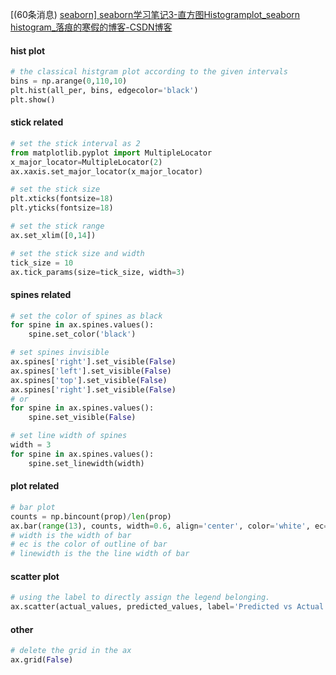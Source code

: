 [(60条消息) [seaborn\] seaborn学习笔记3-直方图Histogramplot_seaborn histogram_落痕的寒假的博客-CSDN博客](https://blog.csdn.net/LuohenYJ/article/details/90704424)



#### hist plot

```python
# the classical histgram plot according to the given intervals 
bins = np.arange(0,110,10)
plt.hist(all_per, bins, edgecolor='black')
plt.show()
```



#### stick related 

```python
# set the stick interval as 2
from matplotlib.pyplot import MultipleLocator
x_major_locator=MultipleLocator(2)
ax.xaxis.set_major_locator(x_major_locator)

# set the stick size 
plt.xticks(fontsize=18)
plt.yticks(fontsize=18)

# set the stick range
ax.set_xlim([0,14])

# set the stick size and width
tick_size = 10
ax.tick_params(size=tick_size, width=3)
```

#### spines related 

```python
# set the color of spines as black 
for spine in ax.spines.values():
    spine.set_color('black')

# set spines invisible
ax.spines['right'].set_visible(False)
ax.spines['left'].set_visible(False)
ax.spines['top'].set_visible(False)
ax.spines['right'].set_visible(False)
# or 
for spine in ax.spines.values():
    spine.set_visible(False)

# set line width of spines
width = 3
for spine in ax.spines.values():
    spine.set_linewidth(width)
```

#### plot related

```python
# bar plot
counts = np.bincount(prop)/len(prop)
ax.bar(range(13), counts, width=0.6, align='center', color='white', ec=sns.color_palette()[0], linewidth=2)
# width is the width of bar
# ec is the color of outline of bar
# linewidth is the the line width of bar
```

#### scatter plot

```python
# using the label to directly assign the legend belonging. 
ax.scatter(actual_values, predicted_values, label='Predicted vs Actual')
```



#### other 

```python
# delete the grid in the ax
ax.grid(False)
```

